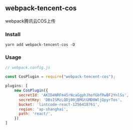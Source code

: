 ## webpack-tencent-cos

webpack腾讯云COS上传

### Install

```
yarn add webpack-tencent-cos -D
```

### Usage

``` js
// webpack.config.js

const CosPlugin = require("webpack-tencent-cos");

plugins: [
    new CosPlugin({
      secretId: 'AKID4NRFm45rNcaGgphJhofGbfRwBF2YnlSs',
      secretKey: 'DBsISMzLQDj00jBMGtGMD0WljQpyrTos',
      bucket: 'lintcode-react-1256418761',
      region: 'ap-shanghai',
      path: 'react/',
    })
]
```
